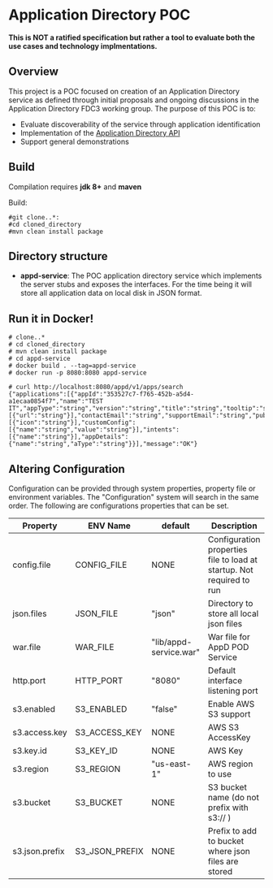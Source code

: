 # Application Directory POC

**This is NOT a ratified specification but rather a tool to evaluate both the use cases and technology implmentations.**


## Overview
This project is a POC focused on creation of an Application Directory service as defined through initial proposals and
ongoing discussions in the Application Directory FDC3 working group.  The purpose of this POC is to:

* Evaluate discoverability of the service through application identification
* Implementation of the [Application Directory API](https://github.com/FDC3/appd-api)
* Support general demonstrations


## Build

Compilation requires **jdk 8+** and **maven**

Build:

    #git clone..*:
    #cd cloned_directory
    #mvn clean install package


## Directory structure

* **appd-service**:
    The POC application directory service which implements the server stubs and exposes the interfaces.
    For the time being it will store all application data on local disk in JSON format.


## Run it in Docker!

    # clone..*
    # cd cloned_directory
    # mvn clean install package
    # cd appd-service
    # docker build . --tag=appd-service
    # docker run -p 8080:8080 appd-service

    # curl http://localhost:8080/appd/v1/apps/search
    {"applications":[{"appId":"353527c7-f765-452b-a5d4-a1ecaa0854f7","name":"TEST IT","appType":"string","version":"string","title":"string","tooltip":"string","description":"string","images":[{"url":"string"}],"contactEmail":"string","supportEmail":"string","publisher":"string","icons":[{"icon":"string"}],"customConfig":[{"name":"string","value":"string"}],"intents":[{"name":"string"}],"appDetails":{"name":"string","aType":"string"}}],"message":"OK"}


## Altering Configuration
Configuration can be provided through system properties, property file or environment variables.
The "Configuration" system will search in the same order.  The following are configurations properties
that can be set.

| Property |  ENV Name | default | Description |
| -------- | -------- | ------ | ----------- |
| config.file | CONFIG_FILE | NONE | Configuration properties file to load at startup. Not required to run |
| json.files | JSON_FILE | "json" | Directory to store all local json files |
| war.file | WAR_FILE | "lib/appd-service.war" | War file for AppD POD Service |
| http.port | HTTP_PORT | "8080" | Default interface listening port |
| s3.enabled | S3_ENABLED | "false" | Enable AWS S3 support |
| s3.access.key | S3_ACCESS_KEY | NONE | AWS S3 AccessKey |
| s3.key.id | S3_KEY_ID | NONE | AWS Key |
| s3.region | S3_REGION | "us-east-1" | AWS region to use |
| s3.bucket | S3_BUCKET | NONE | S3 bucket name (do not prefix with s3:// ) |
| s3.json.prefix | S3_JSON_PREFIX | NONE | Prefix to add to bucket where json files are stored |
